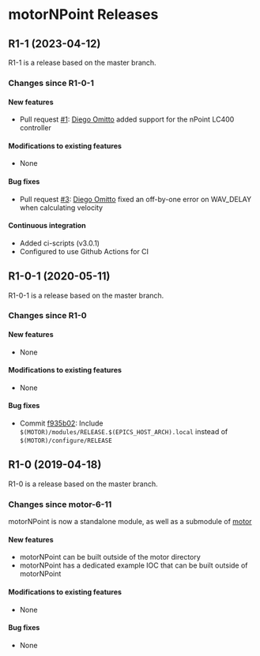 # motorNPoint Releases

## __R1-1 (2023-04-12)__
R1-1 is a release based on the master branch.

### Changes since R1-0-1

#### New features
* Pull request [#1](https://github.com/epics-motor/motorNPoint/pull/1): [Diego Omitto](https://github.com/domitto) added support for the nPoint LC400 controller

#### Modifications to existing features
* None

#### Bug fixes
* Pull request [#3](https://github.com/epics-motor/motorNPoint/pull/3): [Diego Omitto](https://github.com/domitto) fixed an off-by-one error on WAV_DELAY when calculating velocity

#### Continuous integration
* Added ci-scripts (v3.0.1)
* Configured to use Github Actions for CI

## __R1-0-1 (2020-05-11)__
R1-0-1 is a release based on the master branch.  

### Changes since R1-0

#### New features
* None

#### Modifications to existing features
* None

#### Bug fixes
* Commit [f935b02](https://github.com/epics-motor/motorNPoint/commit/f935b02bd55ebc255daa1df9407dbd6cd0b6cd40): Include ``$(MOTOR)/modules/RELEASE.$(EPICS_HOST_ARCH).local`` instead of ``$(MOTOR)/configure/RELEASE``

## __R1-0 (2019-04-18)__
R1-0 is a release based on the master branch.  

### Changes since motor-6-11

motorNPoint is now a standalone module, as well as a submodule of [motor](https://github.com/epics-modules/motor)

#### New features
* motorNPoint can be built outside of the motor directory
* motorNPoint has a dedicated example IOC that can be built outside of motorNPoint

#### Modifications to existing features
* None

#### Bug fixes
* None
